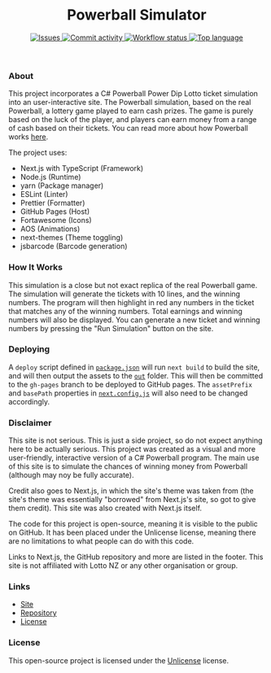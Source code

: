 <div align="center">
    <h1>Powerball Simulator</h1>
    <div>
        <a href="https://github.com/6xtvo/powerball-simulator/issues">
            <img src="https://img.shields.io/github/issues/6xtvo/powerball-simulator?logo=github&style=for-the-badge" alt="Issues" />
        </a>
        <a href="https://github.com/6xtvo/powerball-simulator/commits/master">
            <img src="https://img.shields.io/github/commit-activity/m/6xtvo/powerball-simulator?color=yellow&logo=github&style=for-the-badge" alt="Commit activity">
        </a>
        <a href="https://github.com/6xtvo/powerball-simulator/actions/workflows/pages/pages-build-deployment">
            <img src="https://github.com/6xtvo/powerball-simulator/actions/workflows/pages/pages-build-deployment/badge.svg" alt="Workflow status">
        </a>
        <a href="https://github.com/6xtvo/powerball-simulator/search?l=typescript">
            <img src="https://img.shields.io/github/languages/top/6xtvo/powerball-simulator?logo=typescript&style=for-the-badge" alt="Top language" />
        </a>
    </div>
</div>

<br />
<br />

### About

This project incorporates a C# Powerball Power Dip Lotto ticket simulation into an user-interactive site. The Powerball simulation, based on the real Powerball, a lottery game played to earn cash prizes. The game is purely based on the luck of the player, and players can earn money from a range of cash based on their tickets. You can read more about how Powerball works [here](https://mylotto.co.nz/lotto/how-to-play).

The project uses:

* Next.js with TypeScript (Framework)
* Node.js (Runtime)
* yarn (Package manager)
* ESLint (Linter)
* Prettier (Formatter)
* GitHub Pages (Host)
* Fortawesome (Icons)
* AOS (Animations)
* next-themes (Theme toggling)
* jsbarcode (Barcode generation)

### How It Works

This simulation is a close but not exact replica of the real Powerball game. The simulation will generate the tickets with 10 lines, and the winning numbers. The program will then highlight in red any numbers in the ticket that matches any of the winning numbers. Total earnings and winning numbers will also be displayed. You can generate a new ticket and winning numbers by pressing the "Run Simulation" button on the site.

### Deploying

A `deploy` script defined in [`package.json`](package.json) will run `next build` to build the site, and will then output the assets to the [`out`](out) folder. This will then be committed to the `gh-pages` branch to be deployed to GitHub pages. The `assetPrefix` and `basePath` properties in [`next.config.js`](next.config.js) will also need to be changed accordingly.

### Disclaimer

This site is not serious. This is just a side project, so do not expect anything here to be actually serious. This project was created as a visual and more user-friendly, interactive version of a C# Powerball program. The main use of this site is to simulate the chances of winning money from Powerball (although may noy be fully accurate).

Credit also goes to Next.js, in which the site's theme was taken from (the site's theme was essentially "borrowed" from Next.js's site, so got to give them credit). This site was also created with Next.js itself.

The code for this project is open-source, meaning it is visible to the public on GitHub. It has been placed under the Unlicense license, meaning there are no limitations to what people can do with this code.

Links to Next.js, the GitHub repository and more are listed in the footer. This site is not affiliated with Lotto NZ or any other organisation or group.

### Links

* [Site](https://xtncz.github.io/powerball-simulator)
* [Repository](https://github.com/xtncz/powerball-simulator)
* [License](https://github.com/xtncz/powerball-simulator/blob/master/LICENSE)

### License

This open-source project is licensed under the [Unlicense](https://github.com/xtncz/powerball-simulator/blob/master/LICENSE) license.

